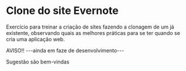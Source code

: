 # Clone do site Evernote
Exercício para treinar a criação de sites fazendo a clonagem de um já existente, observando quais as melhores práticas para se ter quando se cria uma aplicação web.


AVISO!! ---ainda em faze de desenvolvimento---

Sugestão são bem-vindas
